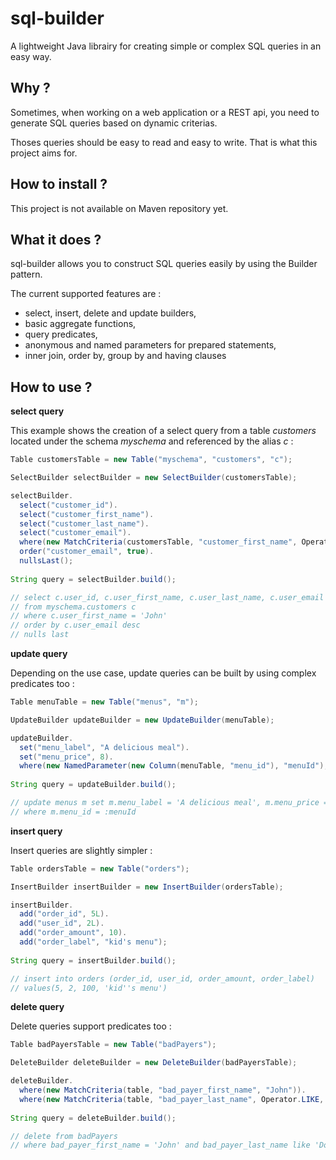 # sql-builder

A lightweight Java librairy for creating simple or complex SQL queries in an easy way.

## Why ?

Sometimes, when working on a web application or a REST api, you need to generate SQL queries based on dynamic criterias.

Thoses queries should be easy to read and easy to write. That is what this project aims for.


## How to install ?

This project is not available on Maven repository yet.


## What it does ?

sql-builder allows you to construct SQL queries easily by using the Builder pattern. 

The current supported features are :

 * select, insert, delete and update builders,
 * basic aggregate functions,
 * query predicates,
 * anonymous and named parameters for prepared statements,
 * inner join, order by, group by and having clauses

## How to use ?

**select query**

This example shows the creation of a select query from a table _customers_ located under the schema _myschema_ and referenced by the alias _c_ :

````java
Table customersTable = new Table("myschema", "customers", "c");

SelectBuilder selectBuilder = new SelectBuilder(customersTable);

selectBuilder.
  select("customer_id").
  select("customer_first_name").
  select("customer_last_name").
  select("customer_email").
  where(new MatchCriteria(customersTable, "customer_first_name", Operator.EQUALS, "John")).
  order("customer_email", true).
  nullsLast();
  
String query = selectBuilder.build();

// select c.user_id, c.user_first_name, c.user_last_name, c.user_email
// from myschema.customers c
// where c.user_first_name = 'John'
// order by c.user_email desc
// nulls last
````

**update query**

Depending on the use case, update queries can be built by using complex predicates too :

````java
Table menuTable = new Table("menus", "m");

UpdateBuilder updateBuilder = new UpdateBuilder(menuTable);

updateBuilder.
  set("menu_label", "A delicious meal").
  set("menu_price", 8).
  where(new NamedParameter(new Column(menuTable, "menu_id"), "menuId");
  
String query = updateBuilder.build();

// update menus m set m.menu_label = 'A delicious meal', m.menu_price = 8
// where m.menu_id = :menuId
````

**insert query**

Insert queries are slightly simpler :

````java
Table ordersTable = new Table("orders");

InsertBuilder insertBuilder = new InsertBuilder(ordersTable);

insertBuilder.
  add("order_id", 5L).
  add("user_id", 2L).
  add("order_amount", 10).
  add("order_label", "kid's menu");
  
String query = insertBuilder.build();

// insert into orders (order_id, user_id, order_amount, order_label)
// values(5, 2, 100, 'kid''s menu')
````

**delete query**

Delete queries support predicates too :

````java
Table badPayersTable = new Table("badPayers");

DeleteBuilder deleteBuilder = new DeleteBuilder(badPayersTable);

deleteBuilder.
  where(new MatchCriteria(table, "bad_payer_first_name", "John")).
  where(new MatchCriteria(table, "bad_payer_last_name", Operator.LIKE, "Do?"));
  
String query = deleteBuilder.build();

// delete from badPayers
// where bad_payer_first_name = 'John' and bad_payer_last_name like 'Do?'
````
